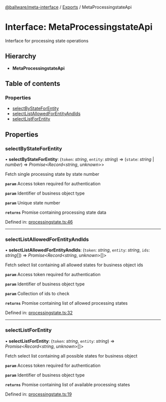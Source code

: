 [@ballware/meta-interface](../README.md) / [Exports](../modules.md) / MetaProcessingstateApi

# Interface: MetaProcessingstateApi

Interface for processing state operations

## Hierarchy

* **MetaProcessingstateApi**

## Table of contents

### Properties

- [selectByStateForEntity](metaprocessingstateapi.md#selectbystateforentity)
- [selectListAllowedForEntityAndIds](metaprocessingstateapi.md#selectlistallowedforentityandids)
- [selectListForEntity](metaprocessingstateapi.md#selectlistforentity)

## Properties

### selectByStateForEntity

• **selectByStateForEntity**: (`token`: *string*, `entity`: *string*) => (`state`: *string* \| *number*) => *Promise*<*Record*<*string*, *unknown*\>\>

Fetch single processing state by state number

**`param`** Access token required for authentication

**`param`** Identifier of business object type

**`param`** Unique state number

**`returns`** Promise containing processing state data

Defined in: [processingstate.ts:46](https://github.com/frankball/ballware-meta-interface/blob/08dd5e4/src/processingstate.ts#L46)

___

### selectListAllowedForEntityAndIds

• **selectListAllowedForEntityAndIds**: (`token`: *string*, `entity`: *string*, `ids`: *string*[]) => *Promise*<*Record*<*string*, *unknown*\>[]\>

Fetch select list containing all allowed states for business object ids

**`param`** Access token required for authentication

**`param`** Identifier of business object type

**`param`** Collection of ids to check

**`returns`** Promise containing list of allowed processing states

Defined in: [processingstate.ts:32](https://github.com/frankball/ballware-meta-interface/blob/08dd5e4/src/processingstate.ts#L32)

___

### selectListForEntity

• **selectListForEntity**: (`token`: *string*, `entity`: *string*) => *Promise*<*Record*<*string*, *unknown*\>[]\>

Fetch select list containing all possible states for business object

**`param`** Access token required for authentication

**`param`** Identifier of business object type

**`returns`** Promise containing list of available processing states

Defined in: [processingstate.ts:19](https://github.com/frankball/ballware-meta-interface/blob/08dd5e4/src/processingstate.ts#L19)
